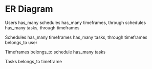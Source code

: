 # ER Diagram

Users
  has_many schedules
  has_many timeframes, through schedules
  has_many tasks, through timeframes

Schedules
  has_many timeframes
  has_many tasks, through timeframes
  belongs_to user

Timeframes
  belongs_to schedule
  has_many tasks

Tasks
  belongs_to timeframe
